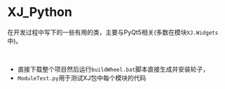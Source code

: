 
# XJ_Python

在开发过程中写下的一些有用的类，主要与PyQt5相关(多数在模块``XJ.Widgets``中)。

<br>

- 直接下载整个项目然后运行``buildWheel.bat``脚本直接生成并安装轮子，
- ``ModuleTest.py``用于测试XJ包中每个模块的代码



